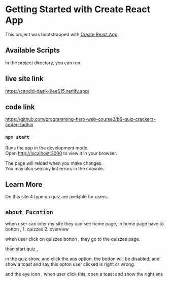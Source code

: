 # Getting Started with Create React App

This project was bootstrapped with [Create React App](https://github.com/facebook/create-react-app).

## Available Scripts

In the project directory, you can run:

## live site link
https://candid-dasik-9ee615.netlify.app/

## code link

https://github.com/programming-hero-web-course2/b6-quiz-crackerz-coder-sadhin

### `npm start`

Runs the app in the development mode.\
Open [http://localhost:3000](http://localhost:3000) to view it in your browser.

The page will reload when you make changes.\
You may also see any lint errors in the console.

## Learn More

On this site 4 type on quiz are avelable for users.

## `about Fucntion`

when user can inter my site they can see home page,
in home page have to botton , 1. quizzes 2. overview

when user click on quizzes botton , they go to the quizzes page.

than start quiz ,

in the quiz show, and click the ans option, the botton will be disabled, and show a toast and say this opton
user clicked is right or wrong.

and the eye icon , when user click this, open a toast and show the right ans

